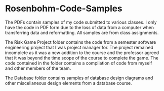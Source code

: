 # Rosenbohm-Code-Samples

The PDFs contain samples of my code submitted to various classes. I only have the code in PDF form due to the loss of data from a computer when transferring data and reformatting. All samples are from class assignments.

The Risk Game Project folder contains the code from a semester software engineering project that I was project manager for. The project remained incomplete as it was a new addition to the course and the professor agreed that it was beyond the time scope of the course to complete the game. The code contained in the folder contains a compilation of code from myself and other members of the team.

The Database folder contains samples of database design diagrams and other miscellaneous design elements from a database course.
